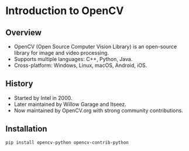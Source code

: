 # Introduction to OpenCV

## Overview
- OpenCV (Open Source Computer Vision Library) is an open-source library for image and video processing.
- Supports multiple languages: C++, Python, Java.
- Cross-platform: Windows, Linux, macOS, Android, iOS.

## History
- Started by Intel in 2000.
- Later maintained by Willow Garage and Itseez.
- Now maintained by OpenCV.org with strong community contributions.

## Installation
```bash
pip install opencv-python opencv-contrib-python

